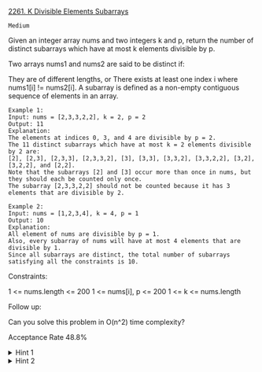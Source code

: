[2261. K Divisible Elements Subarrays](https://leetcode.com/problems/k-divisible-elements-subarrays/description/)

`Medium`

Given an integer array nums and two integers k and p, return the number of distinct subarrays which have at most k elements divisible by p.

Two arrays nums1 and nums2 are said to be distinct if:

They are of different lengths, or
There exists at least one index i where nums1[i] != nums2[i].
A subarray is defined as a non-empty contiguous sequence of elements in an array.

```
Example 1:
Input: nums = [2,3,3,2,2], k = 2, p = 2
Output: 11
Explanation:
The elements at indices 0, 3, and 4 are divisible by p = 2.
The 11 distinct subarrays which have at most k = 2 elements divisible by 2 are:
[2], [2,3], [2,3,3], [2,3,3,2], [3], [3,3], [3,3,2], [3,3,2,2], [3,2], [3,2,2], and [2,2].
Note that the subarrays [2] and [3] occur more than once in nums, but they should each be counted only once.
The subarray [2,3,3,2,2] should not be counted because it has 3 elements that are divisible by 2.

Example 2:
Input: nums = [1,2,3,4], k = 4, p = 1
Output: 10
Explanation:
All element of nums are divisible by p = 1.
Also, every subarray of nums will have at most 4 elements that are divisible by 1.
Since all subarrays are distinct, the total number of subarrays satisfying all the constraints is 10.
``` 

Constraints:

1 <= nums.length <= 200
1 <= nums[i], p <= 200
1 <= k <= nums.length
 

Follow up:

Can you solve this problem in O(n^2) time complexity?

Acceptance Rate
48.8%

<details>
<summary>Hint 1</summary>

Enumerate all subarrays and find the ones that satisfy all the conditions.

</details>

<details>
<summary>Hint 2</summary>

Use any suitable method to hash the subarrays to avoid duplicates.

</details>